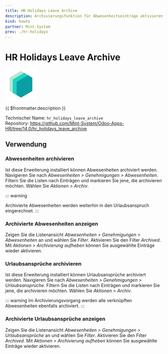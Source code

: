 ```yaml
---
title: HR Holidays Leave Archive
description: Archivierungsfunktion für Abwesenheitseinträge aktivieren.
kind: howto
partner: Mint-System
prev: ./hr-holidays
---
```

# HR Holidays Leave Archive
![icon_oms_box](attachments/icons_odoo_mint_system.png)

{{ $frontmatter.description }}

Technischer Name: `hr_holidays_leave_archive`\
Repository: <https://github.com/Mint-System/Odoo-Apps-HR/tree/14.0/hr_holidays_leave_archive>

## Verwendung

### Abwesenheiten archivieren

Ist diese Erweiterung installiert können Abwesenheiten archiviert werden. Navigieren Sie nach *Abwesenheiten > Genehmigungen > Abwesenheiten*. Filtern Sie die Listen nach Einträgen und markieren Sie jene, die archivieren möchten. Wählen Sie *Aktionen > Archiv*.

::: warning
<!--Im Archivierungsvorgang wird der Status von Abwesenheiten auf *Abgebrochen* gesetzt.-->
Archivierte Abwesenheiten werden weiterhin in den Urlaubsanspruch eingerechnet.
:::

### Archivierte Abwesenheiten anzeigen

Zeigen Sie die Listenansicht *Abwesenheiten > Genehmigungen > Abwesenheiten* an und wählen Sie *Filter*. Aktivieren Sie den Filter *Archived*. Mit *Aktionen > Archivierung aufheben* können Sie ausgewählte Einträge wieder aktivieren.

### Urlaubsansprüche archivieren

Ist diese Erweiterung installiert können Urlaubsansprüche archiviert werden. Navigieren Sie nach *Abwesenheiten > Genehmigungen > Urlaubsansprüche*. Filtern Sie die Listen nach Einträgen und markieren Sie jene, die archivieren möchten. Wählen Sie *Aktionen > Archiv*.

::: warning
Im Archivierungsvorgang werden alle verknüpften Abwesenheiten ebenfalls archiviert.
:::

### Archivierte Urlaubsansprüche anzeigen

Zeigen Sie die Listenansicht *Abwesenheiten > Genehmigungen > Urlaubsansprüche* an und wählen Sie *Filter*. Aktivieren Sie den Filter *Archived*. Mit *Aktionen > Archivierung aufheben* können Sie ausgewählte Einträge wieder aktivieren.
